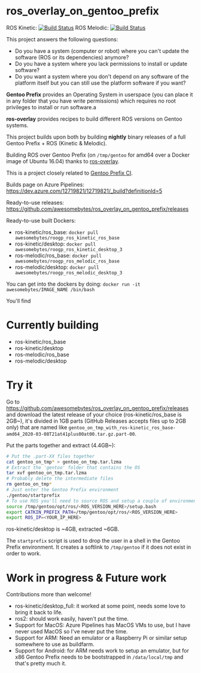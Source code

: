 # ros_overlay_on_gentoo_prefix
ROS Kinetic: [![Build Status](https://dev.azure.com/12719821/12719821/_apis/build/status/awesomebytes.ros_overlay_on_gentoo_prefix?branchName=master)](https://dev.azure.com/12719821/12719821/_build/latest?definitionId=5)
ROS Melodic: [![Build Status](https://dev.azure.com/12719821/12719821/_apis/build/status/awesomebytes.ros_overlay_on_gentoo_prefix?branchName=melodic)](https://dev.azure.com/12719821/12719821/_build/latest?definitionId=5)

This project answers the following questions:

* Do you have a system (computer or robot) where you can't update the software (ROS or its dependencies) anymore?
* Do you have a system where you lack permissions to install or update software?
* Do you want a system where you don't depend on any software of the platform itself but you can still use the platform software if you want?

**Gentoo Prefix** provides an Operating System in userspace (you can place it in any folder that you have write permissions) which requires no root privileges to install or run software.a

**ros-overlay** provides recipes to build different ROS versions on Gentoo systems.

This project builds upon both by building **nightly** binary releases of a full Gentoo Prefix + ROS (Kinetic & Melodic).

Building ROS over Gentoo Prefix (on `/tmp/gentoo` for amd64 over a Docker image of Ubuntu 16.04) thanks to [ros-overlay](https://github.com/ros/ros-overlay).

This is a project closely related to [Gentoo Prefix CI](https://github.com/awesomebytes/gentoo_prefix_ci).

Builds page on Azure Pipelines: https://dev.azure.com/12719821/12719821/_build?definitionId=5

Ready-to-use releases: https://github.com/awesomebytes/ros_overlay_on_gentoo_prefix/releases

Ready-to-use built Dockers:
* ros-kinetic/ros_base: `docker pull awesomebytes/roogp_ros_kinetic_ros_base`
* ros-kinetic/desktop: `docker pull awesomebytes/roogp_ros_kinetic_desktop_3`
* ros-melodic/ros_base: `docker pull awesomebytes/roogp_ros_melodic_ros_base`
* ros-melodic/desktop: `docker pull awesomebytes/roogp_ros_melodic_desktop_3`

You can get into the dockers by doing: `docker run -it awesomebytes/IMAGE_NAME /bin/bash`

You'll find

# Currently building

* ros-kinetic/ros_base
* ros-kinetic/desktop
* ros-melodic/ros_base
* ros-melodic/desktop

# Try it

Go to https://github.com/awesomebytes/ros_overlay_on_gentoo_prefix/releases and download the latest release of your choice (ros-kinetic/ros_base is 2GB~), it's divided in 1GB parts (GitHub Releases accepts files up to 2GB only) that are named like `gentoo_on_tmp_with_ros-kinetic_ros_base-amd64_2020-03-08T21at41plus00at00.tar.gz.part-00`.

Put the parts together and extract (4.4GB~):
```bash
# Put the .part-XX files together
cat gentoo_on_tmp* > gentoo_on_tmp.tar.lzma
# Extract the 'gentoo' folder that contains the OS
tar xvf gentoo_on_tmp.tar.lzma
# Probably delete the intermediate files
rm gentoo_on_tmp*
# Just enter the Gentoo Prefix environment
./gentoo/startprefix
# To use ROS you'll need to source ROS and setup a couple of environment variables
source /tmp/gentoo/opt/ros/<ROS_VERSION_HERE>/setup.bash
export CATKIN_PREFIX_PATH=/tmp/gentoo/opt/ros/<ROS_VERSION_HERE>
export ROS_IP=<YOUR_IP_HERE>
```

ros-kinetic/desktop is ~4GB, extracted ~6GB.

The `startprefix` script is used to drop the user in a shell in the Gentoo Prefix environment. It creates a softlink to `/tmp/gentoo` if it does not exist in order to work.

# Work in progress & Future work
Contributions more than welcome!

* ros-kinetic/desktop_full: it worked at some point, needs some love to bring it back to life.
* ros2: should work easily, haven't put the time.
* Support for MacOS: Azure Pipelines has MacOS VMs to use, but I have never used MacOS so I've never put the time.
* Support for ARM: Need an emulator or a Raspberry Pi or similar setup somewhere to use as buildfarm.
* Support for Android: for ARM needs work to setup an emulator, but for x86 Gentoo Prefix needs to be bootstrapped in `/data/local/tmp` and that's pretty much it.
